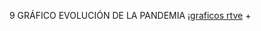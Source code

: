  9 GRÁFICO EVOLUCIÓN DE LA PANDEMIA ¡[graficos rtve](https://user-images.githubusercontent.com/file:///C:/Users/ireac/Desktop/DATOS/GRAFICO.JPG)
 +
 
